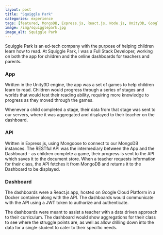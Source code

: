 ```yaml
---
layout: post
title: "Squiggle Park"
categories: experience
tags: [featured, MongoDB, Express.js, React.js, Node.js, Unity3D, Google Cloud Platform]
image: /img/squigglepark.jpg
image_alt: Squiggle Park
---
```


Squiggle Park is an ed-tech company with the purpose of helping children learn how to read.
At Squiggle Park, I was a Full Stack Developer, working on both the app for children and the online dashboards for teachers and parents.

### App

Written in the Unity3D engine, the app was a set of games to help children learn to read.  Children would progress through a series of stages and worlds that would test their reading ability, requiring more knowledge to progress as they moved through the games.

Whenever a child completed a stage, their data from that stage was sent to our servers, where it was aggregated and displayed to their teacher on the dashboard.

### API

Written in Express.js, using Mongoose to connect to our MongoDB instances.  The RESTful API was the intermediary between the App and the Dashboard - as children complete a game, their progress is sent to the API which saves it to the document store.  When a teacher requests information for their class, the API fetches it from MongoDB and returns it to the Dashboard to be displayed.

### Dashboard

The dashboards were a React.js app, hosted on Google Cloud Platform in a Docker container along with the API.  The dashboards would communicate with the API using a JWT token to authorize and authenticate.

The dashboards were meant to assist a teacher with a data driven approach to their curriculum.  The dashboard would show aggregations for their class to see where the struggle points are, as well as allow drilling down into the data for a single student to cater to their specific needs.
